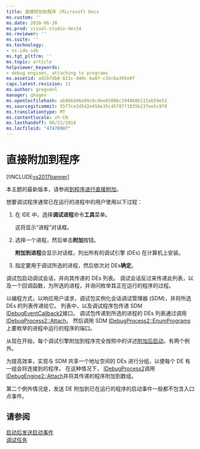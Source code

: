 ```yaml
---
title: 直接附加到程序 |Microsoft Docs
ms.custom: ''
ms.date: 2018-06-30
ms.prod: visual-studio-dev14
ms.reviewer: ''
ms.suite: ''
ms.technology:
- vs-ide-sdk
ms.tgt_pltfrm: ''
ms.topic: article
helpviewer_keywords:
- debug engines, attaching to programs
ms.assetid: ad2b7db8-821c-440c-ba07-c55c6a395e0f
caps.latest.revision: 11
ms.author: gregvanl
manager: ghogen
ms.openlocfilehash: ab866d46e99c6cdee8300bc194468b115ab59e51
ms.sourcegitcommit: 55f7ce2d5d2e458e35c45787f1935b237ee5c9f8
ms.translationtype: MT
ms.contentlocale: zh-CN
ms.lasthandoff: 08/22/2018
ms.locfileid: "47478907"
---
```

# <a name="attaching-directly-to-a-program"></a>直接附加到程序
[!INCLUDE[vs2017banner](../../includes/vs2017banner.md)]

本主题的最新版本，请参阅[到程序进行直接附加](https://docs.microsoft.com/visualstudio/extensibility/debugger/attaching-directly-to-a-program)。  
  
想要调试程序通常已在运行的进程中的用户使用以下过程：  
  
1.  在 IDE 中，选择**调试进程**命令**工具**菜单。  
  
     这将显示“进程”对话框。  
  
2.  选择一个进程，然后单击**附加**按钮。  
  
     **附加到进程**会显示对话框，列出所有的调试引擎 (DEs) 在计算机上安装。  
  
3.  指定要用于调试所选的进程，然后依次对 DEs**确定**。  
  
 调试包启动调试会话，并向其传递的 DEs 列表。 调试会话反过来传递此列表，以及一个回调函数，为所选的进程，并询问枚举其正在运行的程序的过程。  
  
 以编程方式，以响应用户请求，调试包实例化会话调试管理器 (SDM)，并将所选 DEs 的列表传递给它。 列表中，以及调试程序包传递 SDM [IDebugEventCallback2](../../extensibility/debugger/reference/idebugeventcallback2.md)接口。 调试包传递到所选的进程的 DEs 列表通过调用[IDebugProcess2::Attach](../../extensibility/debugger/reference/idebugprocess2-attach.md)。 然后调用 SDM [IDebugProcess2::EnumPrograms](../../extensibility/debugger/reference/idebugprocess2-enumprograms.md)上要枚举的进程中运行的程序的端口。  
  
 从现在开始，每个调试引擎附加到程序完全按照中的详述[附加后启动](../../extensibility/debugger/attaching-after-a-launch.md)，有两个例外。  
  
 为提高效率，实现与 SDM 共享一个地址空间的 DEs 进行分组，以便每个 DE 有一组会将连接到的程序。 在这种情况下， [IDebugProcess2](../../extensibility/debugger/reference/idebugprocess2.md)调用[IDebugEngine2::Attach](../../extensibility/debugger/reference/idebugengine2-attach.md)并将其传递的程序附加到数组。  
  
 第二个例外情况是，发送 DE 附加到已在运行的程序的启动事件一般都不包含入口点事件。  
  
## <a name="see-also"></a>请参阅  
 [启动后发送启动事件](../../extensibility/debugger/sending-startup-events-after-a-launch.md)   
 [调试任务](../../extensibility/debugger/debugging-tasks.md)

